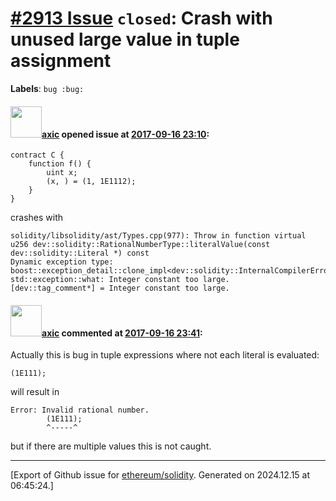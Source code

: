 # [\#2913 Issue](https://github.com/ethereum/solidity/issues/2913) `closed`: Crash with unused large value in tuple assignment
**Labels**: `bug :bug:`


#### <img src="https://avatars.githubusercontent.com/u/20340?v=4" width="50">[axic](https://github.com/axic) opened issue at [2017-09-16 23:10](https://github.com/ethereum/solidity/issues/2913):

```
contract C {
	function f() {
		uint x;
		(x, ) = (1, 1E1112);
	}
}
```

crashes with

```
solidity/libsolidity/ast/Types.cpp(977): Throw in function virtual u256 dev::solidity::RationalNumberType::literalValue(const dev::solidity::Literal *) const
Dynamic exception type: boost::exception_detail::clone_impl<dev::solidity::InternalCompilerError>
std::exception::what: Integer constant too large.
[dev::tag_comment*] = Integer constant too large.
```

#### <img src="https://avatars.githubusercontent.com/u/20340?v=4" width="50">[axic](https://github.com/axic) commented at [2017-09-16 23:41](https://github.com/ethereum/solidity/issues/2913#issuecomment-330001640):

Actually this is bug in tuple expressions where not each literal is evaluated:

```
(1E111);
```

will result in

```
Error: Invalid rational number.
		(1E111);
		^-----^
```

but if there are multiple values this is not caught.


-------------------------------------------------------------------------------



[Export of Github issue for [ethereum/solidity](https://github.com/ethereum/solidity). Generated on 2024.12.15 at 06:45:24.]
